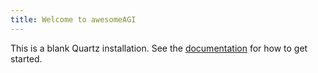 ```yaml
---
title: Welcome to awesomeAGI
---
```


This is a blank Quartz installation.
See the [documentation](https://quartz.jzhao.xyz) for how to get started.

